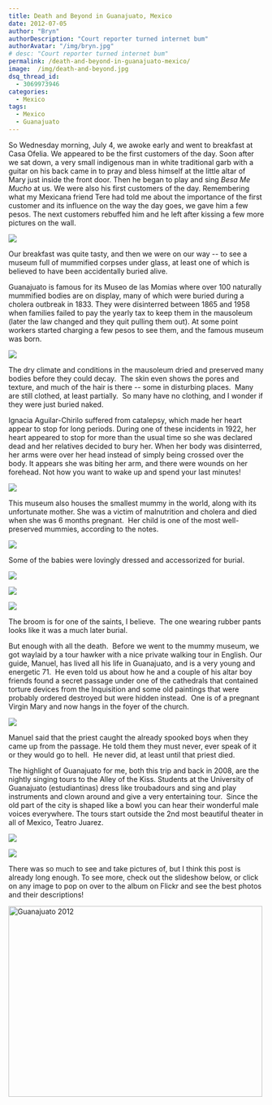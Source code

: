 ```yaml
---
title: Death and Beyond in Guanajuato, Mexico
date: 2012-07-05
author: "Bryn"
authorDescription: "Court reporter turned internet bum"
authorAvatar: "/img/bryn.jpg"
# desc: "Court reporter turned internet bum"
permalink: /death-and-beyond-in-guanajuato-mexico/
image:  /img/death-and-beyond.jpg
dsq_thread_id:
  - 3069973946
categories:
  - Mexico
tags:
  - Mexico
  - Guanajuato
---
```

So Wednesday morning, July 4, we awoke early and went to breakfast at Casa Ofelia. We appeared to be the first customers of the day. Soon after we sat down, a very small indigenous man in white traditional garb with a guitar on his back came in to pray and bless himself at the little altar of Mary just inside the front door. Then he began to play and sing *Besa Me Mucho* at us. We were also his first customers of the day. Remembering what my Mexicana friend Tere had told me about the importance of the first customer and its influence on the way the day goes, we gave him a few pesos. The next customers rebuffed him and he left after kissing a few more pictures on the wall.

![](https://live.staticflickr.com/65535/48015019451_34e21ceab9_c.jpg)

Our breakfast was quite tasty, and then we were on our way -- to see a museum full of mummified corpses under glass, at least one of which is believed to have been accidentally buried alive.

Guanajuato is famous for its Museo de las Momias where over 100 naturally mummified bodies are on display, many of which were buried during a cholera outbreak in 1833. They were disinterred between 1865 and 1958 when families failed to pay the yearly tax to keep them in the mausoleum (later the law changed and they quit pulling them out). At some point workers started charging a few pesos to see them, and the famous museum was born.

![](https://live.staticflickr.com/65535/48015107807_61270cbedd.jpg)

The dry climate and conditions in the mausoleum dried and preserved many bodies before they could decay.  The skin even shows the pores and texture, and much of the hair is there -- some in disturbing places.  Many are still clothed, at least partially.  So many have no clothing, and I wonder if they were just buried naked.

Ignacia Aguilar-Chirilo suffered from catalepsy, which made her heart appear to stop for long periods. During one of these incidents in 1922, her heart appeared to stop for more than the usual time so she was declared dead and her relatives decided to bury her. When her body was disinterred, her arms were over her head instead of simply being crossed over the body. It appears she was biting her arm, and there were wounds on her forehead. Not how you want to wake up and spend your last minutes!

![](https://live.staticflickr.com/65535/48015031818_51f701f55d.jpg)

This museum also houses the smallest mummy in the world, along with its unfortunate mother. She was a victim of malnutrition and cholera and died when she was 6 months pregnant.  Her child is one of the most well-preserved mummies, according to the notes.

![](https://live.staticflickr.com/65535/48015031978_5675059235.jpg)

Some of the babies were lovingly dressed and accessorized for burial.

![](https://live.staticflickr.com/65535/48015107862_50ebbc8822.jpg)

![](https://live.staticflickr.com/65535/48015107257_7e387e5b7b_z.jpg)

![](https://live.staticflickr.com/65535/48015019626_f6a2145ebe_z.jpg)

The broom is for one of the saints, I believe.  The one wearing rubber pants looks like it was a much later burial.

But enough with all the death.  Before we went to the mummy museum, we got waylaid by a tour hawker with a nice private walking tour in English. Our guide, Manuel, has lived all his life in Guanajuato, and is a very young and energetic 71.  He even told us about how he and a couple of his altar boy friends found a secret passage under one of the cathedrals that contained torture devices from the Inquisition and some old paintings that were probably ordered destroyed but were hidden instead.  One is of a pregnant Virgin Mary and now hangs in the foyer of the church.

![](https://live.staticflickr.com/65535/48015107367_dc072edba9_c.jpg)

Manuel said that the priest caught the already spooked boys when they came up from the passage. He told them they must never, ever speak of it or they would go to hell.  He never did, at least until that priest died.

The highlight of Guanajuato for me, both this trip and back in 2008, are the nightly singing tours to the Alley of the Kiss. Students at the University of Guanajuato (estudiantinas) dress like troubadours and sing and play instruments and clown around and give a very entertaining tour.  Since the old part of the city is shaped like a bowl you can hear their wonderful male voices everywhere. The tours start outside the 2nd most beautiful theater in all of Mexico, Teatro Juarez.

![](https://live.staticflickr.com/65535/48015107487_d459a7f1fc.jpg)

![](https://live.staticflickr.com/65535/48014896041_896bdc3e8e_c.jpg)

There was so much to see and take pictures of, but I think this post is already long enough. To see more, check out the slideshow below, or click on any image to pop on over to the album on Flickr and see the best photos and their descriptions!

<a data-flickr-embed="true" data-header="true" data-footer="true"  href="https://www.flickr.com/photos/vagabondians/albums/72157708958103153" title="Guanajuato 2012"><img src="https://live.staticflickr.com/65535/48015107807_f67845a6f2_o.jpg" width="500" height="375" alt="Guanajuato 2012"></a><script async src="//embedr.flickr.com/assets/client-code.js" charset="utf-8"></script>